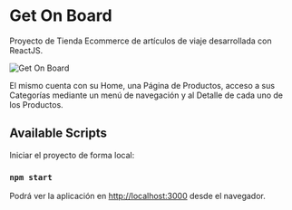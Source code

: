 # Get On Board

Proyecto de Tienda Ecommerce de artículos de viaje desarrollada con ReactJS.

![Get On Board](https://github.com/danicoccorullo/getonboard/blob/main/get-on-board.gif)

El mismo cuenta con su Home, una Página de Productos, acceso a sus Categorías mediante un menú de navegación y al Detalle de cada uno de los Productos.

## Available Scripts

Iniciar el proyecto de forma local:

### `npm start`

Podrá ver la aplicación en [http://localhost:3000](http://localhost:3000) desde el navegador. 
